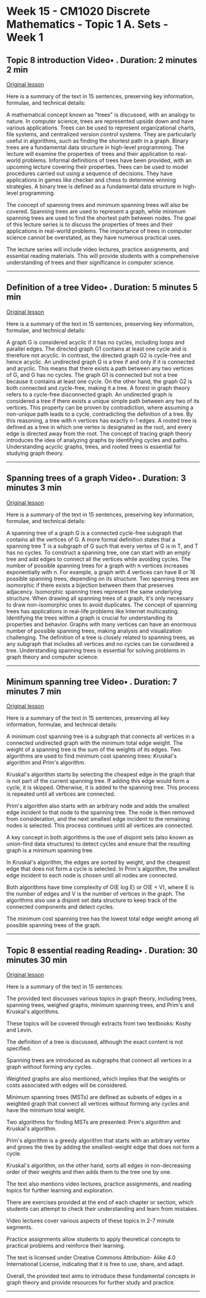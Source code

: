 # Week 15 - CM1020 Discrete Mathematics - Topic 1 A. Sets - Week 1

## Topic 8 introduction Video• . Duration: 2 minutes 2 min

[Original lesson](https://www.coursera.org/learn/uol-discrete-mathematics/lecture/D6ACT/topic-8-introduction)

Here is a summary of the text in 15 sentences, preserving key information, formulae, and technical details:

A mathematical concept known as "trees" is discussed, with an analogy to nature. In computer science, trees are represented upside down and have various applications. Trees can be used to represent organizational charts, file systems, and centralized version control systems. They are particularly useful in algorithms, such as finding the shortest path in a graph. Binary trees are a fundamental data structure in high-level programming. The lecture will examine the properties of trees and their application to real-world problems. Informal definitions of trees have been provided, with an upcoming lecture covering their properties. Trees can be used to model procedures carried out using a sequence of decisions. They have applications in games like checker and chess to determine winning strategies. A binary tree is defined as a fundamental data structure in high-level programming.

The concept of spanning trees and minimum spanning trees will also be covered. Spanning trees are used to represent a graph, while minimum spanning trees are used to find the shortest path between nodes. The goal of this lecture series is to discuss the properties of trees and their applications in real-world problems. The importance of trees in computer science cannot be overstated, as they have numerous practical uses.

The lecture series will include video lectures, practice assignments, and essential reading materials. This will provide students with a comprehensive understanding of trees and their significance in computer science.

---

## Definition of a tree Video• . Duration: 5 minutes 5 min

[Original lesson](https://www.coursera.org/learn/uol-discrete-mathematics/lecture/wuiwv/definition-of-a-tree)

Here is a summary of the text in 15 sentences, preserving key information, formulae, and technical details:

A graph G is considered acyclic if it has no cycles, including loops and parallel edges. The directed graph G1 contains at least one cycle and is therefore not acyclic. In contrast, the directed graph G2 is cycle-free and hence acyclic. An undirected graph G is a tree if and only if it is connected and acyclic. This means that there exists a path between any two vertices of G, and G has no cycles. The graph G1 is connected but not a tree because it contains at least one cycle. On the other hand, the graph G2 is both connected and cycle-free, making it a tree. A forest in graph theory refers to a cycle-free disconnected graph. An undirected graph is considered a tree if there exists a unique simple path between any two of its vertices. This property can be proven by contradiction, where assuming a non-unique path leads to a cycle, contradicting the definition of a tree. By this reasoning, a tree with n vertices has exactly n-1 edges. A rooted tree is defined as a tree in which one vertex is designated as the root, and every edge is directed away from the root. The concept of tracing graph theory introduces the idea of analyzing graphs by identifying cycles and paths. Understanding acyclic graphs, trees, and rooted trees is essential for studying graph theory.

---

## Spanning trees of a graph Video• . Duration: 3 minutes 3 min

[Original lesson](https://www.coursera.org/learn/uol-discrete-mathematics/lecture/3aWwu/spanning-trees-of-a-graph)

Here is a summary of the text in 15 sentences, preserving key information, formulae, and technical details:

A spanning tree of a graph G is a connected cycle-free subgraph that contains all the vertices of G. A more formal definition states that a spanning tree T is a subgraph of G such that every vertex of G is in T, and T has no cycles. To construct a spanning tree, one can start with an empty tree and add edges to connect all the vertices while avoiding cycles. The number of possible spanning trees for a graph with n vertices increases exponentially with n. For example, a graph with 4 vertices can have 8 or 16 possible spanning trees, depending on its structure. Two spanning trees are isomorphic if there exists a bijection between them that preserves adjacency. Isomorphic spanning trees represent the same underlying structure. When drawing all spanning trees of a graph, it's only necessary to draw non-isomorphic ones to avoid duplicates. The concept of spanning trees has applications in real-life problems like Internet multicasting. Identifying the trees within a graph is crucial for understanding its properties and behavior. Graphs with many vertices can have an enormous number of possible spanning trees, making analysis and visualization challenging. The definition of a tree is closely related to spanning trees, as any subgraph that includes all vertices and no cycles can be considered a tree. Understanding spanning trees is essential for solving problems in graph theory and computer science.

---

## Minimum spanning tree Video• . Duration: 7 minutes 7 min

[Original lesson](https://www.coursera.org/learn/uol-discrete-mathematics/lecture/ktfeY/minimum-spanning-tree)

Here is a summary of the text in 15 sentences, preserving all key information, formulae, and technical details:

A minimum cost spanning tree is a subgraph that connects all vertices in a connected undirected graph with the minimum total edge weight. The weight of a spanning tree is the sum of the weights of its edges. Two algorithms are used to find minimum cost spanning trees: Kruskal's algorithm and Prim's algorithm.

Kruskal's algorithm starts by selecting the cheapest edge in the graph that is not part of the current spanning tree. If adding this edge would form a cycle, it is skipped. Otherwise, it is added to the spanning tree. This process is repeated until all vertices are connected.

Prim's algorithm also starts with an arbitrary node and adds the smallest edge incident to that node to the spanning tree. The node is then removed from consideration, and the next smallest edge incident to the remaining nodes is selected. This process continues until all vertices are connected.

A key concept in both algorithms is the use of disjoint sets (also known as union-find data structures) to detect cycles and ensure that the resulting graph is a minimum spanning tree.

In Kruskal's algorithm, the edges are sorted by weight, and the cheapest edge that does not form a cycle is selected. In Prim's algorithm, the smallest edge incident to each node is chosen until all nodes are connected.

Both algorithms have time complexity of O(E log E) or O(E + V), where E is the number of edges and V is the number of vertices in the graph. The algorithms also use a disjoint set data structure to keep track of the connected components and detect cycles.

The minimum cost spanning tree has the lowest total edge weight among all possible spanning trees of the graph.

---

## Topic 8 essential reading Reading• . Duration: 30 minutes 30 min

[Original lesson](https://www.coursera.org/learn/uol-discrete-mathematics/supplement/OYVA0/topic-8-essential-reading)

Here is a summary of the text in 15 sentences:

The provided text discusses various topics in graph theory, including trees, spanning trees, weighed graphs, minimum spanning trees, and Prim's and Kruskal's algorithms.

These topics will be covered through extracts from two textbooks: Koshy and Levin.

The definition of a tree is discussed, although the exact content is not specified.

Spanning trees are introduced as subgraphs that connect all vertices in a graph without forming any cycles.

Weighted graphs are also mentioned, which implies that the weights or costs associated with edges will be considered.

Minimum spanning trees (MSTs) are defined as subsets of edges in a weighted graph that connect all vertices without forming any cycles and have the minimum total weight.

Two algorithms for finding MSTs are presented: Prim's algorithm and Kruskal's algorithm.

Prim's algorithm is a greedy algorithm that starts with an arbitrary vertex and grows the tree by adding the smallest-weight edge that does not form a cycle.

Kruskal's algorithm, on the other hand, sorts all edges in non-decreasing order of their weights and then adds them to the tree one by one.

The text also mentions video lectures, practice assignments, and reading topics for further learning and exploration.

There are exercises provided at the end of each chapter or section, which students can attempt to check their understanding and learn from mistakes.

Video lectures cover various aspects of these topics in 2-7 minute segments.

Practice assignments allow students to apply theoretical concepts to practical problems and reinforce their learning.

The text is licensed under Creative Commons Attribution- Alike 4.0 International License, indicating that it is free to use, share, and adapt.

Overall, the provided text aims to introduce these fundamental concepts in graph theory and provide resources for further study and practice.

---

